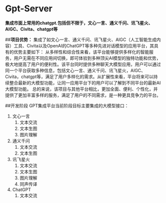 # Gpt-Server

**集成市面上常用的chatgpt.包括但不限于，文心一言、通义千问、讯飞星火、AIGC、Civita、chatgpt等**

##**项目优势：**
集成了如文心一言、通义千问、讯飞星火、AIGC（人工智能生成内容）工具、Civita以及OpenAI的ChatGPT等多种先进对话模型的应用平台，其具有的优势主要如下：
从多样性和综合性来看，该平台能够提供多样化的智能服务，用户无需在不同应用间切换，即可体验到多种顶尖AI模型的独特功能和优势，极大地提高了用户的便利性。该平台同时提供多种聊天大模型应用，用户可以通过同一个平台获取多种信息，包括文心一言、通义千问、讯飞星火，AIGC、Civita，chatgpt等，满足了用户多样化的需求。从扩展性来看，平台将来可以持续整合最新的大模型功能，让同一应用平台下的用户可以了解到不同平台的最新AI大模型功能。
总的来说，该项目与其他平台相比，更加全面、便利、个性化，并提供了更加丰富多样的服务，满足了用户的不同需求，是一种更具竞争力的平台。

##开发阶段
GPT集成平台当前阶段目标主要集成的大模型接口：
1. 文心一言
    1. 文本交流
    2. 文本生图
    3. 图片理解
2. 通义千问
    1. 文本交流
    2. 文本生图
3. 讯飞星火
    1. 文本交流
    2. 文本生图
    3. 图片理解
    4. 同声传译
4. ChatGPT
    1. 文本交流
